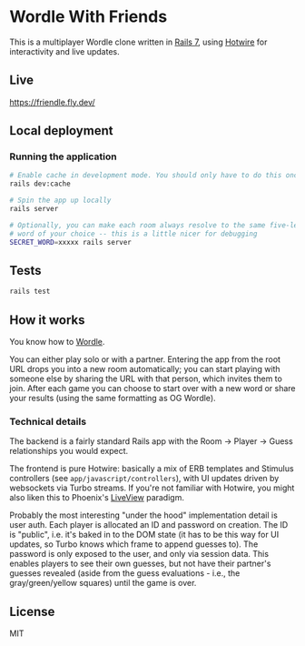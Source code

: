 # Wordle With Friends

This is a multiplayer Wordle clone written in [Rails 7](https://rubyonrails.org/), using [Hotwire](https://hotwired.dev/) for interactivity and live updates.

## Live

https://friendle.fly.dev/

## Local deployment

### Running the application

```sh
# Enable cache in development mode. You should only have to do this once
rails dev:cache

# Spin the app up locally
rails server

# Optionally, you can make each room always resolve to the same five-letter
# word of your choice -- this is a little nicer for debugging
SECRET_WORD=xxxxx rails server
```

## Tests

```sh
rails test
```

## How it works

You know how to [Wordle](https://www.nytimes.com/games/wordle/index.html).

You can either play solo or with a partner. Entering the app from the root URL drops you into a new room automatically; you can start playing with someone else by sharing the URL with that person, which invites them to join. After each game you can choose to start over with a new word or share your results (using the same formatting as OG Wordle).

### Technical details

The backend is a fairly standard Rails app with the Room -> Player -> Guess relationships you would expect.

The frontend is pure Hotwire: basically a mix of ERB templates and Stimulus controllers (see `app/javascript/controllers`), with UI updates driven by websockets via Turbo streams. If you're not familiar with Hotwire, you might also liken this to Phoenix's [LiveView](https://github.com/phoenixframework/phoenix_live_view) paradigm.

Probably the most interesting "under the hood" implementation detail is user auth. Each player is allocated an ID and password on creation. The ID is "public", i.e. it's baked in to the DOM state (it has to be this way for UI updates, so Turbo knows which frame to append guesses to). The password is only exposed to the user, and only via session data. This enables players to see their own guesses, but not have their partner's guesses revealed (aside from the guess evaluations - i.e., the gray/green/yellow squares) until the game is over.

## License

MIT

